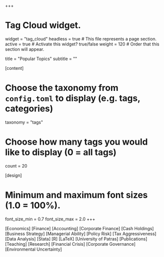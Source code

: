+++
# Tag Cloud widget.
widget = "tag_cloud"
headless = true  # This file represents a page section.
active = true  # Activate this widget? true/false
weight = 120  # Order that this section will appear.

title = "Popular Topics"
subtitle = ""

[content]
  # Choose the taxonomy from `config.toml` to display (e.g. tags, categories)
  taxonomy = "tags"
  
  # Choose how many tags you would like to display (0 = all tags)
  count = 20

[design]
  # Minimum and maximum font sizes (1.0 = 100%).
  font_size_min = 0.7
  font_size_max = 2.0
+++

[Economics]
[Finance]
[Accounting]
[Corporate Finance]
[Cash Holdings]
[Business Strategy]
[Managerial Ability]
[Policy Risk]
[Tax Aggressiveness]
[Data Analysis]
[Stata]
[R]
[LaTeX]
[University of Patras]
[Publications]
[Teaching]
[Research]
[Financial Crisis]
[Corporate Governance]
[Environmental Uncertainty]
